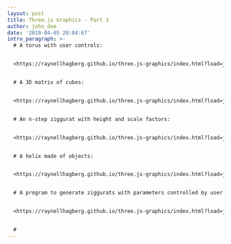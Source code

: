 ```yaml
---
layout: post
title: Three.js Graphics - Part 3
author: john_doe
date: '2019-04-05 20:04:67'
intro_paragraph: >-
  # A torus with user controls:


  <https://raynellhagberg.github.io/three.js-graphics/index.html?load=js/torusGeometry.js>


  # A 3D matrix of cubes:


  <https://raynellhagberg.github.io/three.js-graphics/index.html?load=js/cubeMatrix3D.js>


  # An n-step ziggurat with height and scale factors:


  <https://raynellhagberg.github.io/three.js-graphics/index.html?load=js/ziggurat.js>


  # A helix made of objects:


  <https://raynellhagberg.github.io/three.js-graphics/index.html?load=js/helix.js>


  # A program to generate ziggurats with parameters controlled by user:


  <https://raynellhagberg.github.io/three.js-graphics/index.html?load=js/createYourZiggurat.js>


  #
---
```


